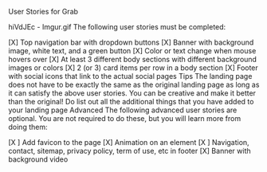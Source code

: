 User Stories for Grab 

hiVdJEc - Imgur.gif
The following user stories must be completed:



[X] Top navigation bar with dropdown buttons
[X] Banner with background image, white text, and a green button
[X] Color or text change when mouse hovers over
[X] At least 3 different body sections with different background images or colors
[X] 2 (or 3) card items per row in a body section
[X] Footer with social icons that link to the actual social pages
Tips
The landing page does not have to be exactly the same as the original landing page as long as it can satisfy the above user stories. You can be creative and make it better than the original!
Do list out all the additional things that you have added to your landing page
Advanced
The following advanced user stories are optional. You are not required to do these, but you will learn more from doing them:

[X ] Add favicon to the page
[X] Animation on an element
[X ] Navigation, contact, sitemap, privacy policy, term of use, etc in footer
[X] Banner with background video
